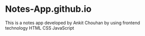 # Notes-App.github.io
This is a notes app developed by Ankit Chouhan  by using frontend technology HTML CSS JavaScript
